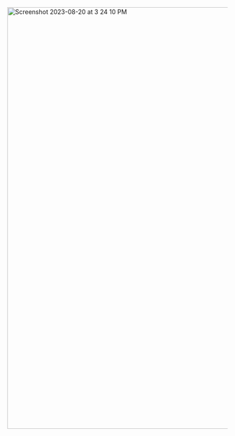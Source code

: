 <img width="964" alt="Screenshot 2023-08-20 at 3 24 10 PM" src="https://github.com/ganesh-sadanala/LLD/assets/40536512/458fc6e4-5c0c-4cdb-b961-75f3ef344b3d">
